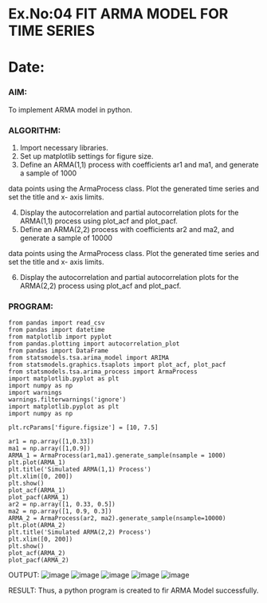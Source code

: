 # Ex.No:04   FIT ARMA MODEL FOR TIME SERIES
# Date: 



### AIM:
To implement ARMA model in python.
### ALGORITHM:
1. Import necessary libraries.
2. Set up matplotlib settings for figure size.
3. Define an ARMA(1,1) process with coefficients ar1 and ma1, and generate a sample of 1000

data points using the ArmaProcess class. Plot the generated time series and set the title and x-
axis limits.

4. Display the autocorrelation and partial autocorrelation plots for the ARMA(1,1) process using
plot_acf and plot_pacf.
5. Define an ARMA(2,2) process with coefficients ar2 and ma2, and generate a sample of 10000

data points using the ArmaProcess class. Plot the generated time series and set the title and x-
axis limits.

6. Display the autocorrelation and partial autocorrelation plots for the ARMA(2,2) process using
plot_acf and plot_pacf.
### PROGRAM:
```
from pandas import read_csv
from pandas import datetime
from matplotlib import pyplot
from pandas.plotting import autocorrelation_plot
from pandas import DataFrame
from statsmodels.tsa.arima_model import ARIMA
from statsmodels.graphics.tsaplots import plot_acf, plot_pacf
from statsmodels.tsa.arima_process import ArmaProcess
import matplotlib.pyplot as plt
import numpy as np
import warnings
warnings.filterwarnings('ignore')
import matplotlib.pyplot as plt
import numpy as np

plt.rcParams['figure.figsize'] = [10, 7.5]

ar1 = np.array([1,0.33])
ma1 = np.array([1,0.9])
ARMA_1 = ArmaProcess(ar1,ma1).generate_sample(nsample = 1000)
plt.plot(ARMA_1)
plt.title('Simulated ARMA(1,1) Process')
plt.xlim([0, 200])
plt.show()
plot_acf(ARMA_1)
plot_pacf(ARMA_1)
ar2 = np.array([1, 0.33, 0.5])
ma2 = np.array([1, 0.9, 0.3])
ARMA_2 = ArmaProcess(ar2, ma2).generate_sample(nsample=10000)
plt.plot(ARMA_2)
plt.title('Simulated ARMA(2,2) Process')
plt.xlim([0, 200])
plt.show()
plot_acf(ARMA_2)
plot_pacf(ARMA_2)
```
OUTPUT:
![image](https://github.com/manojvenaram/TSA_EXP4/assets/94165064/1915dec6-810e-443b-a8d2-edf04d90ef0f)
![image](https://github.com/manojvenaram/TSA_EXP4/assets/94165064/529de11f-a6e6-4c33-93c7-5e588fe2ce08)
![image](https://github.com/manojvenaram/TSA_EXP4/assets/94165064/feee07f2-112d-425a-896d-894f23407c44)
![image](https://github.com/manojvenaram/TSA_EXP4/assets/94165064/aa383e39-0207-4c2c-98c5-1a7087727c78)
![image](https://github.com/manojvenaram/TSA_EXP4/assets/94165064/10e02684-4e92-4f37-8b55-c636ec5c91b0)


RESULT:
Thus, a python program is created to fir ARMA Model successfully.

